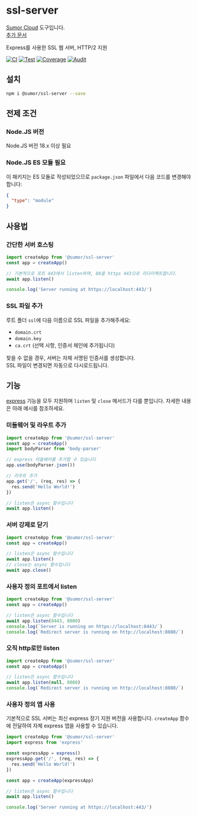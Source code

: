 # ssl-server

[Sumor Cloud](https://sumor.cloud) 도구입니다.  
[추가 문서](https://sumor.cloud/ssl-server)

Express를 사용한 SSL 웹 서버, HTTP/2 지원

[![CI](https://github.com/sumor-cloud/ssl-server/actions/workflows/ci.yml/badge.svg)](https://github.com/sumor-cloud/ssl-server/actions/workflows/ci.yml)
[![Test](https://github.com/sumor-cloud/ssl-server/actions/workflows/ut.yml/badge.svg)](https://github.com/sumor-cloud/ssl-server/actions/workflows/ut.yml)
[![Coverage](https://github.com/sumor-cloud/ssl-server/actions/workflows/coverage.yml/badge.svg)](https://github.com/sumor-cloud/ssl-server/actions/workflows/coverage.yml)
[![Audit](https://github.com/sumor-cloud/ssl-server/actions/workflows/audit.yml/badge.svg)](https://github.com/sumor-cloud/ssl-server/actions/workflows/audit.yml)

## 설치

```bash
npm i @sumor/ssl-server --save
```

## 전제 조건

### Node.JS 버전

Node.JS 버전 18.x 이상 필요

### Node.JS ES 모듈 필요

이 패키지는 ES 모듈로 작성되었으므로 `package.json` 파일에서 다음 코드를 변경해야 합니다:

```json
{
  "type": "module"
}
```

## 사용법

### 간단한 서버 호스팅

```javascript
import createApp from '@sumor/ssl-server'
const app = createApp()

// 기본적으로 포트 443에서 listen하며, 80을 https 443으로 리다이렉트합니다.
await app.listen()

console.log('Server running at https://localhost:443/')
```

### SSL 파일 추가

루트 폴더 `ssl`에 다음 이름으로 SSL 파일을 추가해주세요:

- `domain.crt`
- `domain.key`
- `ca.crt` (선택 사항, 인증서 체인에 추가됩니다)

찾을 수 없을 경우, 서버는 자체 서명된 인증서를 생성합니다.  
SSL 파일이 변경되면 자동으로 다시로드됩니다.

## 기능

[express](https://www.npmjs.com/package/express) 기능을 모두 지원하며 `listen` 및 `close` 메서드가 다를 뿐입니다. 자세한 내용은 아래 예시를 참조하세요.

### 미들웨어 및 라우트 추가

```javascript
import createApp from '@sumor/ssl-server'
const app = createApp()
import bodyParser from 'body-parser'

// express 미들웨어를 추가할 수 있습니다
app.use(bodyParser.json())

// 라우트 추가
app.get('/', (req, res) => {
  res.send('Hello World!')
})

// listen은 async 함수입니다
await app.listen()
```

### 서버 강제로 닫기

```javascript
import createApp from '@sumor/ssl-server'
const app = createApp()

// listen은 async 함수입니다
await app.listen()
// close는 async 함수입니다
await app.close()
```

### 사용자 정의 포트에서 listen

```javascript
import createApp from '@sumor/ssl-server'
const app = createApp()

// listen은 async 함수입니다
await app.listen(8443, 8080)
console.log(`Server is running on https://localhost:8443/`)
console.log(`Redirect server is running on http://localhost:8080/`)
```

### 오직 http로만 listen

```javascript
import createApp from '@sumor/ssl-server'
const app = createApp()

// listen은 async 함수입니다
await app.listen(null, 8080)
console.log(`Redirect server is running on http://localhost:8080/`)
```

### 사용자 정의 앱 사용

기본적으로 SSL 서버는 최신 express 장기 지원 버전을 사용합니다. `createApp` 함수에 전달하여 자체 express 앱을 사용할 수 있습니다.

```javascript
import createApp from '@sumor/ssl-server'
import express from 'express'

const expressApp = express()
expressApp.get('/', (req, res) => {
  res.send('Hello World!')
})

const app = createApp(expressApp)

// listen은 async 함수입니다
await app.listen()

console.log('Server running at https://localhost:443/')
```
